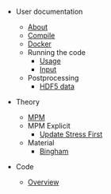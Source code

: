 <!-- docs/_sidebar.md -->

* User documentation

  * [About](user)
  * [Compile](user/compile.md)
  * [Docker](user/docker.md)
  * Running the code
    * [Usage](user/preprocessing/usage.md)
    * [Input](user/preprocessing/input.md)
  * Postprocessing
    * [HDF5 data](user/hdf5.md)

* Theory

  * [MPM](theory/mpm.md)
  * MPM Explicit
    * [Update Stress First](theory/usf.md)
  * Material
    * [Bingham](theory/material/bingham.md)


* Code

  * [Overview](code/overview.md)
